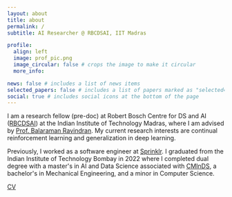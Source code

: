 ```yaml
---
layout: about
title: about
permalink: /
subtitle: AI Researcher @ RBCDSAI, IIT Madras

profile:
  align: left
  image: prof_pic.png
  image_circular: false # crops the image to make it circular
  more_info:

news: false # includes a list of news items
selected_papers: false # includes a list of papers marked as "selected={true}"
social: true # includes social icons at the bottom of the page
---
```


I am a research fellow (pre-doc) at Robert Bosch Centre for DS and AI ([RBCDSAI](https://rbcdsai.iitm.ac.in/)) at the Indian Institute of Technology Madras, where I am advised by [Prof. Balaraman Ravindran](https://dsai.iitm.ac.in/~ravi/). My current research interests are continual reinforcement learning and generalization in deep learning. 

Previously, I worked as a software engineer at [Sprinklr](https://www.sprinklr.com/). I graduated from the Indian Institute of Technology Bombay in 2022 where I completed dual degree with a master's in AI and Data Science associated with [CMInDS](https://www.minds.iitb.ac.in/), a bachelor's in Mechanical Engineering, and a minor in Computer Science. 

[CV](https://drive.google.com/file/d/1wsyyaLyFbQJ5PbVNTJGxfuDrFuvgvDsm/view?usp=sharing)